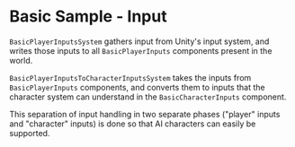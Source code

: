 

# Basic Sample - Input

`BasicPlayerInputsSystem` gathers input from Unity's input system, and writes those inputs to all `BasicPlayerInputs` components present in the world.

`BasicPlayerInputsToCharacterInputsSystem` takes the inputs from `BasicPlayerInputs` components, and converts them to inputs that the character system can understand in the `BasicCharacterInputs` component.

This separation of input handling in two separate phases ("player" inputs and "character" inputs) is done so that AI characters can easily be supported.